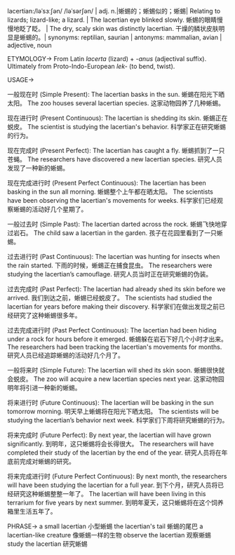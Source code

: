 lacertian:/ləˈsɜːʃən/ /ləˈsərʃən/ | adj. n.|蜥蜴的；蜥蜴似的；蜥蜴| Relating to lizards; lizard-like; a lizard. | The lacertian eye blinked slowly.  蜥蜴的眼睛慢慢地眨了眨。 |  The dry, scaly skin was distinctly lacertian.  干燥的鳞状皮肤明显是蜥蜴的。| synonyms: reptilian, saurian | antonyms: mammalian, avian | adjective, noun


ETYMOLOGY->
From Latin *lacerta* (lizard) + *-anus* (adjectival suffix).  Ultimately from Proto-Indo-European *lek-* (to bend, twist).

USAGE->

一般现在时 (Simple Present):
The lacertian basks in the sun. 蜥蜴在阳光下晒太阳。
The zoo houses several lacertian species.  这家动物园养了几种蜥蜴。

现在进行时 (Present Continuous):
The lacertian is shedding its skin. 蜥蜴正在蜕皮。
The scientist is studying the lacertian's behavior. 科学家正在研究蜥蜴的行为。

现在完成时 (Present Perfect):
The lacertian has caught a fly. 蜥蜴抓到了一只苍蝇。
The researchers have discovered a new lacertian species. 研究人员发现了一种新的蜥蜴。

现在完成进行时 (Present Perfect Continuous):
The lacertian has been basking in the sun all morning.  蜥蜴整个上午都在晒太阳。
The scientists have been observing the lacertian's movements for weeks. 科学家们已经观察蜥蜴的活动好几个星期了。


一般过去时 (Simple Past):
The lacertian darted across the rock. 蜥蜴飞快地穿过岩石。
The child saw a lacertian in the garden.  孩子在花园里看到了一只蜥蜴。

过去进行时 (Past Continuous):
The lacertian was hunting for insects when the rain started.  下雨的时候，蜥蜴正在捕食昆虫。
The researchers were studying the lacertian’s camouflage.  研究人员当时正在研究蜥蜴的伪装。

过去完成时 (Past Perfect):
The lacertian had already shed its skin before we arrived. 我们到达之前，蜥蜴已经蜕皮了。
The scientists had studied the lacertian for years before making their discovery.  科学家们在做出发现之前已经研究了这种蜥蜴很多年。

过去完成进行时 (Past Perfect Continuous):
The lacertian had been hiding under a rock for hours before it emerged.  蜥蜴躲在岩石下好几个小时才出来。
The researchers had been tracking the lacertian's movements for months. 研究人员已经追踪蜥蜴的活动好几个月了。


一般将来时 (Simple Future):
The lacertian will shed its skin soon. 蜥蜴很快就会蜕皮。
The zoo will acquire a new lacertian species next year.  这家动物园明年将引进一种新的蜥蜴。

将来进行时 (Future Continuous):
The lacertian will be basking in the sun tomorrow morning. 明天早上蜥蜴将在阳光下晒太阳。
The scientists will be studying the lacertian’s behavior next week.  科学家们下周将研究蜥蜴的行为。

将来完成时 (Future Perfect):
By next year, the lacertian will have grown significantly.  到明年，这只蜥蜴将会长得很大。
The researchers will have completed their study of the lacertian by the end of the year. 研究人员将在年底前完成对蜥蜴的研究。

将来完成进行时 (Future Perfect Continuous):
By next month, the researchers will have been studying the lacertian for a full year. 到下个月，研究人员将已经研究这种蜥蜴整整一年了。
The lacertian will have been living in this terrarium for five years by next summer. 到明年夏天，这只蜥蜴将在这个饲养箱里生活五年了。


PHRASE->
a small lacertian 小型蜥蜴
the lacertian's tail 蜥蜴的尾巴
a lacertian-like creature  像蜥蜴一样的生物
observe the lacertian  观察蜥蜴
study the lacertian  研究蜥蜴
